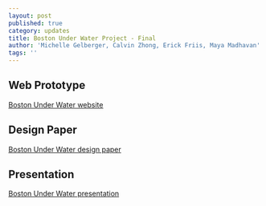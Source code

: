 ```yaml
---
layout: post
published: true
category: updates
title: Boston Under Water Project - Final
author: 'Michelle Gelberger, Calvin Zhong, Erick Friis, Maya Madhavan'
tags: ''
---
```

## Web Prototype
[Boston Under Water website](https://mgelberger.github.io/buw/buw_home.html)

## Design Paper
[Boston Under Water design paper](https://docs.google.com/document/d/1o2jtKn7CinNueZAP0gIWttIEszf0DNpeh06HykJ8edI/edit?usp=sharing)

## Presentation
[Boston Under Water presentation](https://mgelberger.github.io/buw/BUW%20Presentation.pdf)

